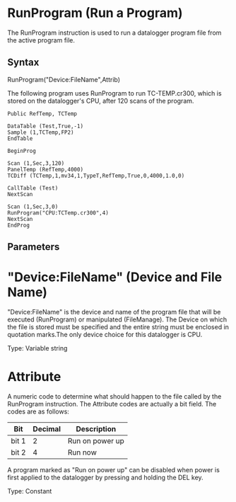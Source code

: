 # RunProgram (Run a Program)

The RunProgram instruction is used to run a datalogger program file from the active program file.

## Syntax

RunProgram("Device:FileName",Attrib)

The following program uses RunProgram to run TC-TEMP.cr300, which is stored on the datalogger's CPU, after 120 scans of the program.

```
Public RefTemp, TCTemp

DataTable (Test,True,-1)
Sample (1,TCTemp,FP2)
EndTable

BeginProg

Scan (1,Sec,3,120)
PanelTemp (RefTemp,4000)
TCDiff (TCTemp,1,mv34,1,TypeT,RefTemp,True,0,4000,1.0,0)

CallTable (Test)
NextScan

Scan (1,Sec,3,0)
RunProgram("CPU:TCTemp.cr300",4)
NextScan
EndProg
```

## Parameters

# "Device:FileName" (Device and File Name)

"Device:FileName" is the device and name of the program file that will be executed (RunProgram) or manipulated (FileManage). The Device on which the file is stored must be specified and the entire string must be enclosed in quotation marks.The only device choice for this datalogger is CPU.

Type: Variable string

# Attribute

A numeric code to determine what should happen to the file called by the RunProgram instruction. The Attribute codes are actually a bit field. The codes are as follows:

| Bit   | Decimal | Description     |
| ----- | ------- | --------------- |
| bit 1 | 2       | Run on power up |
| bit 2 | 4       | Run now         |

A program marked as "Run on power up" can be disabled when power is first applied to the datalogger by pressing and holding the DEL key.

Type: Constant
